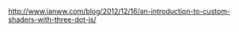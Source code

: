 http://www.ianww.com/blog/2012/12/16/an-introduction-to-custom-shaders-with-three-dot-js/


<script type="x-shader/x-vertex" id="vertexShader">
  // Your GLSL vertex shader here...
</script>

<script type="x-shader/x-fragment" id="fragmentShader">
  // Your GLSL fragment shader here...
</script>
